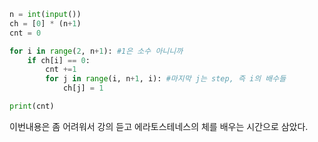 ```python
n = int(input())
ch = [0] * (n+1)
cnt = 0

for i in range(2, n+1): #1은 소수 아니니까
    if ch[i] == 0:
        cnt +=1
        for j in range(i, n+1, i): #마지막 j는 step, 즉 i의 배수들
            ch[j] = 1 

print(cnt)
```
이번내용은 좀 어려워서 강의 듣고 에라토스테네스의 체를 배우는 시간으로 삼았다.
